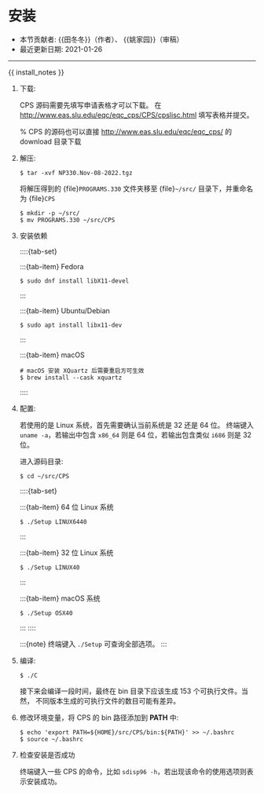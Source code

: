 # 安装

- 本节贡献者: {{田冬冬}}（作者）、 {{姚家园}}（审稿）
- 最近更新日期: 2021-01-26

---

{{ install_notes }}

1.  下载:

    CPS 源码需要先填写申请表格才可以下载。
    在 <http://www.eas.slu.edu/eqc/eqc_cps/CPS/cpslisc.html> 填写表格并提交。

    % CPS 的源码也可以直接 http://www.eas.slu.edu/eqc/eqc_cps/ 的 download 目录下载

2.  解压:

    ```
    $ tar -xvf NP330.Nov-08-2022.tgz
    ```

    将解压得到的 {file}`PROGRAMS.330` 文件夹移至 {file}`~/src/` 目录下，并重命名为 {file}`CPS`

    ```
    $ mkdir -p ~/src/
    $ mv PROGRAMS.330 ~/src/CPS
    ```

3.  安装依赖

    ::::{tab-set}

    :::{tab-item} Fedora
    ```
    $ sudo dnf install libX11-devel
    ```
    :::

    :::{tab-item} Ubuntu/Debian
    ```
    $ sudo apt install libx11-dev
    ```
    :::

    :::{tab-item} macOS
    ```
    # macOS 安装 XQuartz 后需要重启方可生效
    $ brew install --cask xquartz
    ```
    ::::

4.  配置:

    若使用的是 Linux 系统，首先需要确认当前系统是 32 还是 64 位。
    终端键入 `uname -a`，若输出中包含 `x86_64` 则是 64 位，若输出包含类似
    `i686` 则是 32 位。

    进入源码目录:

    ```
    $ cd ~/src/CPS
    ```
    ::::{tab-set}

    :::{tab-item} 64 位 Linux 系统
    ```
    $ ./Setup LINUX6440
    ```
    :::

    :::{tab-item} 32 位 Linux 系统
    ```
    $ ./Setup LINUX40
    ```
    :::

    :::{tab-item} macOS 系统
    ```
    $ ./Setup OSX40
    ```
    :::
    ::::

    :::{note}
    终端键入 `./Setup` 可查询全部选项。
    :::

5.  编译:

    ```
    $ ./C
    ```

    接下来会编译一段时间，最终在 bin 目录下应该生成 153 个可执行文件。当然，
    不同版本生成的可执行文件的数目可能有差异。

6.  修改环境变量，将 CPS 的 bin 路径添加到 **PATH** 中:

    ```
    $ echo 'export PATH=${HOME}/src/CPS/bin:${PATH}' >> ~/.bashrc
    $ source ~/.bashrc
    ```

7.  检查安装是否成功

    终端键入一些 CPS 的命令，比如 `sdisp96 -h`，若出现该命令的使用选项则表示安装成功。
